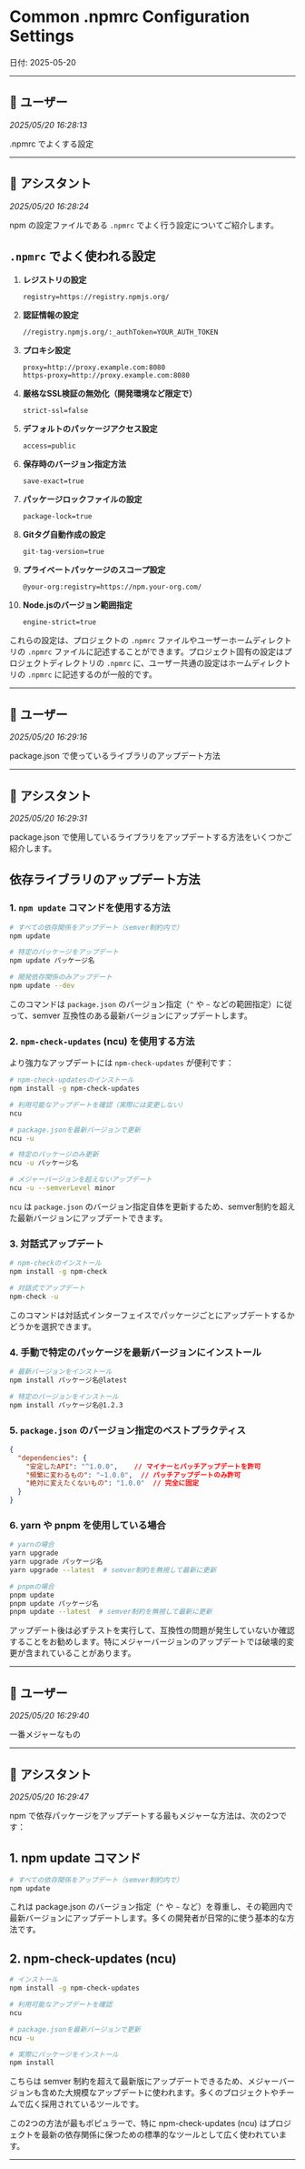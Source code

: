 # Common .npmrc Configuration Settings

日付: 2025-05-20

---

## 👤 ユーザー
*2025/05/20 16:28:13*

.npmrc でよくする設定

---

## 🤖 アシスタント
*2025/05/20 16:28:24*

npm の設定ファイルである `.npmrc` でよく行う設定についてご紹介します。

## `.npmrc` でよく使われる設定

1. **レジストリの設定**
   ```
   registry=https://registry.npmjs.org/
   ```

2. **認証情報の設定**
   ```
   //registry.npmjs.org/:_authToken=YOUR_AUTH_TOKEN
   ```

3. **プロキシ設定**
   ```
   proxy=http://proxy.example.com:8080
   https-proxy=http://proxy.example.com:8080
   ```

4. **厳格なSSL検証の無効化（開発環境など限定で）**
   ```
   strict-ssl=false
   ```

5. **デフォルトのパッケージアクセス設定**
   ```
   access=public
   ```

6. **保存時のバージョン指定方法**
   ```
   save-exact=true
   ```

7. **パッケージロックファイルの設定**
   ```
   package-lock=true
   ```

8. **Gitタグ自動作成の設定**
   ```
   git-tag-version=true
   ```

9. **プライベートパッケージのスコープ設定**
   ```
   @your-org:registry=https://npm.your-org.com/
   ```

10. **Node.jsのバージョン範囲指定**
    ```
    engine-strict=true
    ```

これらの設定は、プロジェクトの `.npmrc` ファイルやユーザーホームディレクトリの `.npmrc` ファイルに記述することができます。プロジェクト固有の設定はプロジェクトディレクトリの `.npmrc` に、ユーザー共通の設定はホームディレクトリの `.npmrc` に記述するのが一般的です。

---

## 👤 ユーザー
*2025/05/20 16:29:16*

package.json で使っているライブラリのアップデート方法

---

## 🤖 アシスタント
*2025/05/20 16:29:31*

package.json で使用しているライブラリをアップデートする方法をいくつかご紹介します。

## 依存ライブラリのアップデート方法

### 1. `npm update` コマンドを使用する方法

```bash
# すべての依存関係をアップデート（semver制約内で）
npm update

# 特定のパッケージをアップデート
npm update パッケージ名

# 開発依存関係のみアップデート
npm update --dev
```

このコマンドは `package.json` のバージョン指定（`^` や `~` などの範囲指定）に従って、semver 互換性のある最新バージョンにアップデートします。

### 2. `npm-check-updates` (ncu) を使用する方法

より強力なアップデートには `npm-check-updates` が便利です：

```bash
# npm-check-updatesのインストール
npm install -g npm-check-updates

# 利用可能なアップデートを確認（実際には変更しない）
ncu

# package.jsonを最新バージョンで更新
ncu -u

# 特定のパッケージのみ更新
ncu -u パッケージ名

# メジャーバージョンを超えないアップデート
ncu -u --semverLevel minor
```

`ncu` は `package.json` のバージョン指定自体を更新するため、semver制約を超えた最新バージョンにアップデートできます。

### 3. 対話式アップデート

```bash
# npm-checkのインストール
npm install -g npm-check

# 対話式でアップデート
npm-check -u
```

このコマンドは対話式インターフェイスでパッケージごとにアップデートするかどうかを選択できます。

### 4. 手動で特定のパッケージを最新バージョンにインストール

```bash
# 最新バージョンをインストール
npm install パッケージ名@latest

# 特定のバージョンをインストール
npm install パッケージ名@1.2.3
```

### 5. `package.json` のバージョン指定のベストプラクティス

```json
{
  "dependencies": {
    "安定したAPI": "^1.0.0",    // マイナーとパッチアップデートを許可
    "頻繁に変わるもの": "~1.0.0",  // パッチアップデートのみ許可
    "絶対に変えたくないもの": "1.0.0"  // 完全に固定
  }
}
```

### 6. yarn や pnpm を使用している場合

```bash
# yarnの場合
yarn upgrade
yarn upgrade パッケージ名
yarn upgrade --latest  # semver制約を無視して最新に更新

# pnpmの場合
pnpm update
pnpm update パッケージ名
pnpm update --latest  # semver制約を無視して最新に更新
```

アップデート後は必ずテストを実行して、互換性の問題が発生していないか確認することをお勧めします。特にメジャーバージョンのアップデートでは破壊的変更が含まれていることがあります。

---

## 👤 ユーザー
*2025/05/20 16:29:40*

一番メジャーなもの

---

## 🤖 アシスタント
*2025/05/20 16:29:47*

npm で依存パッケージをアップデートする最もメジャーな方法は、次の2つです：

## 1. npm update コマンド

```bash
# すべての依存関係をアップデート（semver制約内で）
npm update
```

これは package.json のバージョン指定（`^` や `~` など）を尊重し、その範囲内で最新バージョンにアップデートします。多くの開発者が日常的に使う基本的な方法です。

## 2. npm-check-updates (ncu)

```bash
# インストール
npm install -g npm-check-updates

# 利用可能なアップデートを確認
ncu

# package.jsonを最新バージョンで更新
ncu -u

# 実際にパッケージをインストール
npm install
```

こちらは semver 制約を超えて最新版にアップデートできるため、メジャーバージョンも含めた大規模なアップデートに使われます。多くのプロジェクトやチームで広く採用されているツールです。

この2つの方法が最もポピュラーで、特に npm-check-updates (ncu) はプロジェクトを最新の依存関係に保つための標準的なツールとして広く使われています。

---
